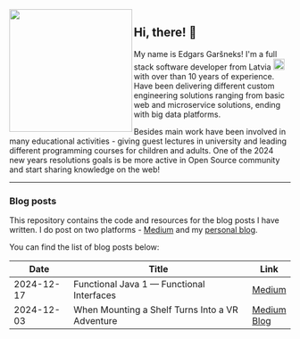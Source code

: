 <img align="left" width="220" src="https://avatars.githubusercontent.com/u/7531260?v=4" width="200"/>

## Hi, there! :wave:

My name is Edgars Garšneks! I'm a full stack software developer from Latvia <img width="20" src="https://em-content.zobj.net/source/openmoji/384/flag-latvia_1f1f1-1f1fb.png"> with over than 10 years of experience. Have been delivering different custom engineering solutions ranging from basic web and microservice solutions, ending with big data platforms. 

Besides main work have been involved in many educational activities - giving guest lectures in university and leading different programming courses for children and adults. One of the 2024 new years resolutions goals is be more active in Open Source community and start sharing knowledge on the web!  

---
### Blog posts
This repository contains the code and resources for the blog posts I have written. I do post on two platforms - [Medium](https://medium.com/@edgars.garsneks) and my [personal blog](https://blog.garsneks.dev/). 

You can find the list of blog posts below:

| Date | Title  | Link |
| ----- | ---- | ----------- |
|2024-12-17 | Functional Java 1 — Functional Interfaces | [Medium](https://medium.com/gitconnected/functional-java-1-functional-interfaces-226a73bc8a80?source=github.com) 
| 2024-12-03 | When Mounting a Shelf Turns Into a VR Adventure | [Medium](https://medium.com/gitconnected/when-mounting-a-shelf-turns-into-a-vr-adventure-8ed830d4c4cb?source=github.com) <br> [Blog](https://blog.garsneks.dev/posts/overengineering-shelf/)
